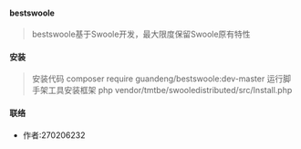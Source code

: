#### bestswoole
> bestswoole基于Swoole开发，最大限度保留Swoole原有特性

#### 安装
> 安装代码 composer require guandeng/bestswoole:dev-master
> 运行脚手架工具安装框架 php vendor/tmtbe/swooledistributed/src/Install.php

#### 联络
-  作者:270206232
